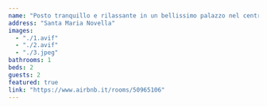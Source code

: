 ```yaml
---
name: "Posto tranquillo e rilassante in un bellissimo palazzo nel centro della città"
address: "Santa Maria Novella"
images:
  - "./1.avif"
  - "./2.avif"
  - "./3.jpeg"
bathrooms: 1
beds: 2
guests: 2
featured: true
link: "https://www.airbnb.it/rooms/50965106"
---
```

